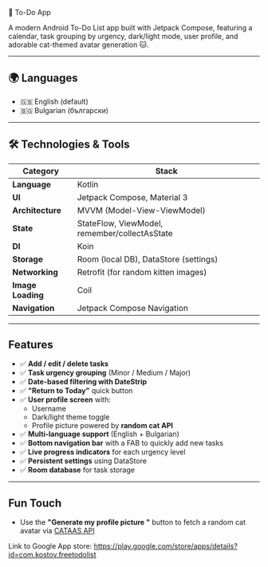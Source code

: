  📝 To-Do App

A modern Android To-Do List app built with Jetpack Compose, featuring a calendar, task grouping by urgency,
dark/light mode, user profile, and adorable cat-themed avatar generation 🐱.

---

## 🌍 Languages

- 🇬🇧 English (default)
- 🇧🇬 Bulgarian (български)

---

## 🛠 Technologies & Tools

| Category         | Stack                                          |
|------------------|-----------------------------------------------|
| **Language**     | Kotlin                                         |
| **UI**           | Jetpack Compose, Material 3                    |
| **Architecture** | MVVM (Model-View-ViewModel)                    |
| **State**        | StateFlow, ViewModel, remember/collectAsState |
| **DI**           | Koin                                           |
| **Storage**      | Room (local DB), DataStore (settings)         |
| **Networking**   | Retrofit (for random kitten images)           |
| **Image Loading**| Coil                                           |
| **Navigation**   | Jetpack Compose Navigation                    |

---

##  Features

- ✅ **Add / edit / delete tasks**
- ✅ **Task urgency grouping** (Minor / Medium / Major)
- ✅ **Date-based filtering with DateStrip**
- ✅ **"Return to Today"** quick button
- ✅ **User profile screen** with:
  - Username
  - Dark/light theme toggle
  - Profile picture powered by **random cat API**
- ✅ **Multi-language support** (English + Bulgarian)
- ✅ **Bottom navigation bar** with a FAB to quickly add new tasks
- ✅ **Live progress indicators** for each urgency level
- ✅ **Persistent settings** using DataStore
- ✅ **Room database** for task storage

---

##  Fun Touch

- Use the **"Generate my profile picture "** button to fetch a random cat avatar via [CATAAS API](https://cataas.com)

Link to Google App store: https://play.google.com/store/apps/details?id=com.kostov.freetodolist




